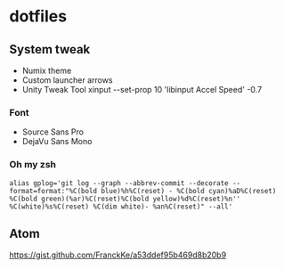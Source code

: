 # dotfiles

## System tweak

* Numix theme
* Custom launcher arrows
* Unity Tweak Tool
xinput --set-prop 10 'libinput Accel Speed' -0.7

### Font

* Source Sans Pro
* DejaVu Sans Mono

### Oh my zsh

```
alias gplog='git log --graph --abbrev-commit --decorate --format=format:"%C(bold blue)%h%C(reset) - %C(bold cyan)%aD%C(reset) %C(bold green)(%ar)%C(reset)%C(bold yellow)%d%C(reset)%n'' %C(white)%s%C(reset) %C(dim white)- %an%C(reset)" --all'
```

## Atom

https://gist.github.com/FranckKe/a53ddef95b469d8b20b9
